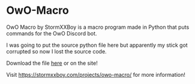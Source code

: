 # OwO-Macro
OwO Macro by StormXXBoy is a macro program made in Python that puts commands for the OwO Discord bot.

I was going to put the source python file here but apparently my stick got corrupted so now I lost the source code.



Download the file [here](owo-macro.exe) or on the site!

Visit https://stormxxboy.com/projects/owo-macro/ for more information!
